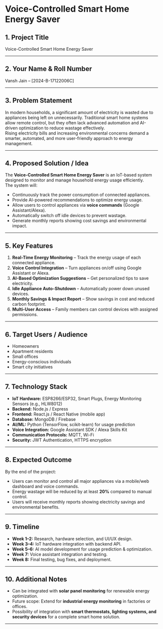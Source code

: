 # Voice-Controlled Smart Home Energy Saver

## 1. Project Title
Voice-Controlled Smart Home Energy Saver

---

## 2. Your Name & Roll Number
Vansh Jain – [2024-B-17122006C]

---

## 3. Problem Statement
In modern households, a significant amount of electricity is wasted due to appliances being left on unnecessarily. Traditional smart home systems allow remote control, but they often lack advanced automation and AI-driven optimization to reduce wastage effectively.  
Rising electricity bills and increasing environmental concerns demand a smarter, automated, and more user-friendly approach to energy management.  

---

## 4. Proposed Solution / Idea
The **Voice-Controlled Smart Home Energy Saver** is an IoT-based system designed to monitor and manage household energy usage efficiently.  
The system will:  
- Continuously track the power consumption of connected appliances.  
- Provide AI-powered recommendations to optimize energy usage.  
- Allow users to control appliances via **voice commands** (Google Assistant/Alexa).  
- Automatically switch off idle devices to prevent wastage.  
- Generate monthly reports showing cost savings and environmental impact.  

---

## 5. Key Features
1. **Real-Time Energy Monitoring** – Track the energy usage of each connected appliance.  
2. **Voice Control Integration** – Turn appliances on/off using Google Assistant or Alexa.  
3. **AI-Based Optimization Suggestions** – Get personalized tips to save electricity.  
4. **Idle Appliance Auto-Shutdown** – Automatically power down unused devices.  
5. **Monthly Savings & Impact Report** – Show savings in cost and reduced carbon footprint.  
6. **Multi-User Access** – Family members can control devices with assigned permissions.  

---

## 6. Target Users / Audience
- Homeowners  
- Apartment residents  
- Small offices  
- Energy-conscious individuals  
- Smart city initiatives  

---

## 7. Technology Stack
- **IoT Hardware:** ESP8266/ESP32, Smart Plugs, Energy Monitoring Sensors (e.g., HLW8012)  
- **Backend:** Node.js / Express  
- **Frontend:** React.js / React Native (mobile app)  
- **Database:** MongoDB / Firebase  
- **AI/ML:** Python (TensorFlow, scikit-learn) for usage prediction  
- **Voice Integration:** Google Assistant SDK / Alexa Skills Kit  
- **Communication Protocols:** MQTT, Wi-Fi  
- **Security:** JWT Authentication, HTTPS encryption  

---

## 8. Expected Outcome
By the end of the project:  
- Users can monitor and control all major appliances via a mobile/web dashboard and voice commands.  
- Energy wastage will be reduced by at least **20%** compared to manual control.  
- Users will receive monthly reports showing electricity savings and environmental benefits.  

---

## 9. Timeline
- **Week 1–2:** Research, hardware selection, and UI/UX design.  
- **Week 3–4:** IoT hardware integration with backend API.  
- **Week 5–6:** AI model development for usage prediction & optimization.  
- **Week 7:** Voice assistant integration and testing.  
- **Week 8:** Final testing, bug fixes, and deployment.  

---

## 10. Additional Notes
- Can be integrated with **solar panel monitoring** for renewable energy optimization.  
- Future scope: Extend for **industrial energy monitoring** in factories or offices.  
- Possibility of integration with **smart thermostats, lighting systems, and security devices** for a complete smart home solution.

---




